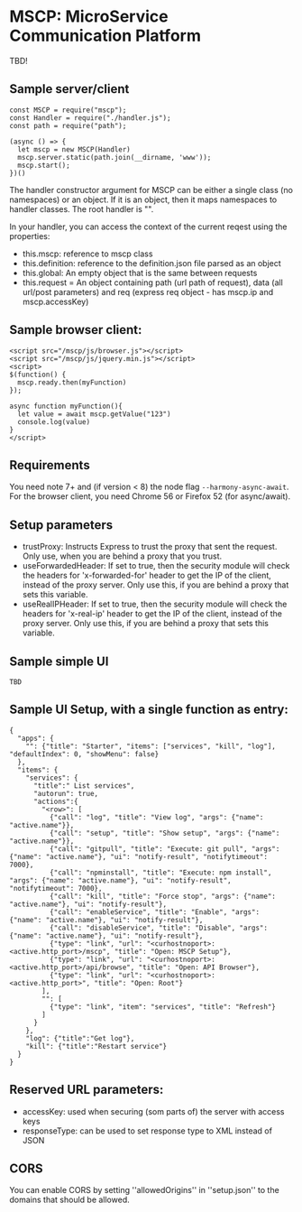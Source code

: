 # MSCP: MicroService Communication Platform

TBD!

## Sample server/client
```
const MSCP = require("mscp");
const Handler = require("./handler.js");
const path = require("path");

(async () => {
  let mscp = new MSCP(Handler)
  mscp.server.static(path.join(__dirname, 'www'));
  mscp.start();
})()
```

The handler constructor argument for MSCP can be either a single class (no namespaces) or an object. If it is an object, then it maps namespaces to handler classes. The root handler is "".

In your handler, you can access the context of the current reqest using the properties:
- this.mscp: reference to mscp class
- this.definition: reference to the definition.json file parsed as an object
- this.global: An empty object that is the same between requests
- this.request = An object containing path (url path of request), data (all url/post parameters) and req (express req object - has mscp.ip and mscp.accessKey)

## Sample browser client:

```
<script src="/mscp/js/browser.js"></script>
<script src="/mscp/js/jquery.min.js"></script>
<script>
$(function() {
  mscp.ready.then(myFunction)
});

async function myFunction(){
  let value = await mscp.getValue("123")
  console.log(value)
}
</script>
```

## Requirements

You need note 7+ and (if version < 8) the node flag ```--harmony-async-await```.
For the browser client, you need Chrome 56 or Firefox 52 (for async/await).

## Setup parameters

- trustProxy: Instructs Express to trust the proxy that sent the request. Only use, when you are behind a proxy that you trust.
- useForwardedHeader: If set to true, then the security module will check the headers for 'x-forwarded-for' header to get the IP of the client, instead of the proxy server. Only use this, if you are behind a proxy that sets this variable.
- useRealIPHeader: If set to true, then the security module will check the headers for 'x-real-ip' header to get the IP of the client, instead of the proxy server. Only use this, if you are behind a proxy that sets this variable.

## Sample simple UI


```
TBD
```

## Sample UI Setup, with a single function as entry:

```
{
  "apps": {
    "": {"title": "Starter", "items": ["services", "kill", "log"], "defaultIndex": 0, "showMenu": false}
  },
  "items": {
    "services": {
      "title":" List services",
      "autorun": true,
      "actions":{
        "<row>": [
          {"call": "log", "title": "View log", "args": {"name": "active.name"}},
          {"call": "setup", "title": "Show setup", "args": {"name": "active.name"}},
          {"call": "gitpull", "title": "Execute: git pull", "args": {"name": "active.name"}, "ui": "notify-result", "notifytimeout": 7000},
          {"call": "npminstall", "title": "Execute: npm install", "args": {"name": "active.name"}, "ui": "notify-result", "notifytimeout": 7000},
          {"call": "kill", "title": "Force stop", "args": {"name": "active.name"}, "ui": "notify-result"},
          {"call": "enableService", "title": "Enable", "args": {"name": "active.name"}, "ui": "notify-result"},
          {"call": "disableService", "title": "Disable", "args": {"name": "active.name"}, "ui": "notify-result"},
          {"type": "link", "url": "<curhostnoport>:<active.http_port>/mscp", "title": "Open: MSCP Setup"},
          {"type": "link", "url": "<curhostnoport>:<active.http_port>/api/browse", "title": "Open: API Browser"},
          {"type": "link", "url": "<curhostnoport>:<active.http_port>", "title": "Open: Root"}
        ],
        "": [
          {"type": "link", "item": "services", "title": "Refresh"}
        ]
      }
    },
    "log": {"title":"Get log"},
    "kill": {"title":"Restart service"}
  }
}
```

## Reserved URL parameters:
- accessKey: used when securing (som parts of) the server with access keys
- responseType: can be used to set response type to XML instead of JSON


## CORS

You can enable CORS by setting ''allowedOrigins'' in ''setup.json'' to the domains that should be allowed.
